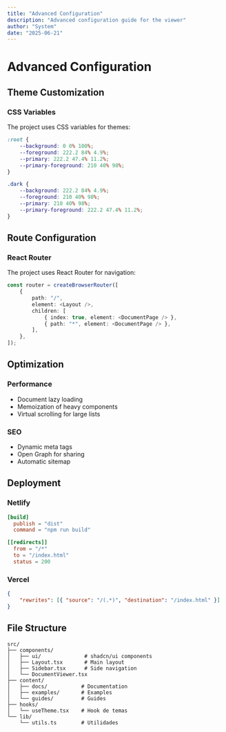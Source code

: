 ```yaml
---
title: "Advanced Configuration"
description: "Advanced configuration guide for the viewer"
author: "System"
date: "2025-06-21"
---
```


# Advanced Configuration

## Theme Customization

### CSS Variables

The project uses CSS variables for themes:

```css
:root {
    --background: 0 0% 100%;
    --foreground: 222.2 84% 4.9%;
    --primary: 222.2 47.4% 11.2%;
    --primary-foreground: 210 40% 98%;
}

.dark {
    --background: 222.2 84% 4.9%;
    --foreground: 210 40% 98%;
    --primary: 210 40% 98%;
    --primary-foreground: 222.2 47.4% 11.2%;
}
```

## Route Configuration

### React Router

The project uses React Router for navigation:

```typescript
const router = createBrowserRouter([
    {
        path: "/",
        element: <Layout />,
        children: [
            { index: true, element: <DocumentPage /> },
            { path: "*", element: <DocumentPage /> },
        ],
    },
]);
```

## Optimization

### Performance

-   Document lazy loading
-   Memoization of heavy components
-   Virtual scrolling for large lists

### SEO

-   Dynamic meta tags
-   Open Graph for sharing
-   Automatic sitemap

## Deployment

### Netlify

```toml
[build]
  publish = "dist"
  command = "npm run build"

[[redirects]]
  from = "/*"
  to = "/index.html"
  status = 200
```

### Vercel

```json
{
    "rewrites": [{ "source": "/(.*)", "destination": "/index.html" }]
}
```

## File Structure

```
src/
├── components/
│   ├── ui/              # shadcn/ui components
│   ├── Layout.tsx       # Main layout
│   ├── Sidebar.tsx      # Side navigation
│   └── DocumentViewer.tsx
├── content/
│   ├── docs/           # Documentation
│   ├── examples/       # Examples
│   └── guides/         # Guides
├── hooks/
│   └── useTheme.tsx    # Hook de temas
└── lib/
    └── utils.ts        # Utilidades
```
